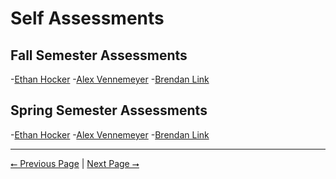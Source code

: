 # Self Assessments

## Fall Semester Assessments
-[Ethan Hocker]()
-[Alex Vennemeyer]()
-[Brendan Link]()

## Spring Semester Assessments
-[Ethan Hocker]()
-[Alex Vennemeyer]()
-[Brendan Link]()

---

[⭠ Previous Page](06-poster.md) | [Next Page ⭢](08-hours.md)
